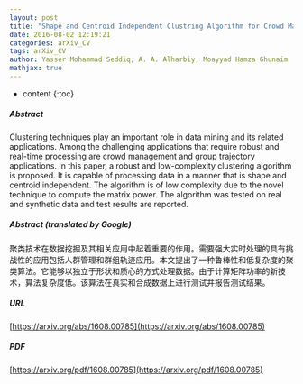 ```yaml
---
layout: post
title: "Shape and Centroid Independent Clustring Algorithm for Crowd Management Applications"
date: 2016-08-02 12:19:21
categories: arXiv_CV
tags: arXiv_CV
author: Yasser Mohammad Seddiq, A. A. Alharbiy, Moayyad Hamza Ghunaim
mathjax: true
---
```


* content
{:toc}

##### Abstract
Clustering techniques play an important role in data mining and its related applications. Among the challenging applications that require robust and real-time processing are crowd management and group trajectory applications. In this paper, a robust and low-complexity clustering algorithm is proposed. It is capable of processing data in a manner that is shape and centroid independent. The algorithm is of low complexity due to the novel technique to compute the matrix power. The algorithm was tested on real and synthetic data and test results are reported.

##### Abstract (translated by Google)
聚类技术在数据挖掘及其相关应用中起着重要的作用。需要强大实时处理的具有挑战性的应用包括人群管理和群组轨迹应用。本文提出了一种鲁棒性和低复杂度的聚类算法。它能够以独立于形状和质心的方式处理数据。由于计算矩阵功率的新技术，算法复杂度低。该算法在真实和合成数据上进行测试并报告测试结果。

##### URL
[https://arxiv.org/abs/1608.00785](https://arxiv.org/abs/1608.00785)

##### PDF
[https://arxiv.org/pdf/1608.00785](https://arxiv.org/pdf/1608.00785)

